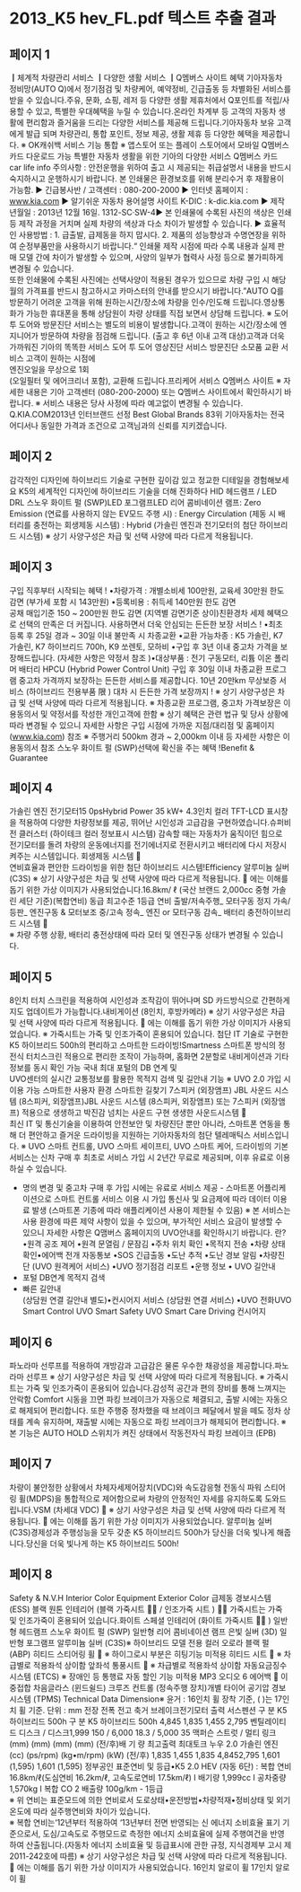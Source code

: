 # 2013_K5 hev_FL.pdf 텍스트 추출 결과

## 페이지 1

┃체계적 차량관리 서비스 ┃다양한 생활 서비스 ┃Q멤버스 사이트 혜택
기아자동차 정비망(AUTO Q)에서 
정기점검 및 차량케어, 예약정비, 
긴급출동 등 차별화된  서비스를 
받을 수 있습니다.주유, 문화, 쇼핑, 레저 등 다양한 
생활 제휴처에서 Q포인트를 
적립/사용할 수 있고, 특별한 
우대혜택을 누릴 수 있습니다.온라인 차계부 등 고객의 
자동차 생활에 편리함과 즐거움을 
드리는 다양한 서비스를 제공해 
드립니다.기아자동차 보유 고객에게 
발급 되며 차량관리, 통합 포인트, 
정보 제공, 생활 제휴 등 다양한 
혜택을 제공합니다.
※ OK캐쉬백 서비스 기능 통합
※ 앱스토어 또는 플레이 스토어에서 모바일 Q멤버스 카드 다운로드 가능 특별한 자동차 생활을 위한 기아의 다양한 서비스
Q멤버스 카드 
 car life info
주의사항 : 안전운행을 위하여 출고 시 제공되는 취급설명서 내용을 반드시 숙지하시고 운행하시기 바랍니다.
본 인쇄물은 환경보호를 위해 분리수거 후 재활용이 가능함.
  ▶ 긴급봉사반 / 고객센터 : 080-200-2000
  ▶ 인터넷 홈페이지 : www.kia.com                   ▶ 알기쉬운 자동차 용어설명 사이트 K-DIC : k-dic.kia.com
  ▶ 제작년월일 : 2013년 12월 16일.   1312-SC·SW-4▶ 본 인쇄물에 수록된 사진의 색상은 인쇄 등 제작 과정을 거치며 실제 차량의 색상과 다소 차이가 발생할 수 있습니다.
▶ 효율적인 사용방법 : 1. 급출발, 급제동을 하지 맙시다.  2. 제품의 성능향상과 수명연장을 위하여 순정부품만을 사용하시기 바랍니다.“  인쇄물 제작 시점에 따라 수록 내용과 실제 판매 모델 간에 차이가 발생할 수 있으며, 사양의 일부가 협력사 사정 등으로 불가피하게 변경될 수 있습니다.  
또한 인쇄물에 수록된 사진에는 선택사양이 적용된 경우가 있으므로 차량 구입 시 해당월의 가격표를 반드시 참고하시고 카마스터의 안내를 받으시기 바랍니다.”AUTO Q를 방문하기 어려운 
고객을 위해 원하는시간/장소에 
차량을 인수/인도해 드립니다.영상통화가 가능한 휴대폰을 통해
상담원이 차량 상태를 
직접 보면서 상담해 드립니다.
※ 도어 투 도어와 방문진단 서비스는 별도의 비용이 발생합니다.고객이 원하는 시간/장소에 
엔지니어가 방문하여 차량을 
점검해 드립니다.
(출고 후 6년 이내 고객 대상)고객과 더욱 가까워진 기아의 똑똑한 서비스
도어 투 도어 영상진단 서비스 방문진단 소모품 교환 서비스
고객이 원하는 시점에  
엔진오일을 무상으로 1회  
(오일필터 및 에어크리너 포함), 
교환해 드립니다.프리케어 서비스 
Q멤버스 사이트  ※ 자세한 내용은 기아 고객센터 (080-200-2000) 또는 Q멤버스 사이트에서 확인하시기 바랍니다.    ※ 서비스 내용은 당사 사정에 따라 예고없이 변경될 수 있습니다. Q.KIA.COM2013년 인터브랜드 선정
Best Global Brands 83위
              기아자동차는 전국 어디서나 동일한 가격과 조건으로 고객님과의 신뢰를 지키겠습니다.

## 페이지 2

감각적인 디자인에 하이브리드 기술로 구현한 
깊이감 있고 정교한 디테일을 경험해보세요 K5의 세계적인 디자인에 하이브리드 기술을 더해 진화하다 
HID 헤드램프 / LED DRL
스노우 화이트 펄 (SWP)LED 포그램프LED 리어 콤비네이션 램프: Zero Emission  (연료를 사용하지 않는 EV모드 주행 시)
: Energy Circulation  (제동 시 배터리를 충전하는 회생제동 시스템)
: Hybrid  (가솔린 엔진과 전기모터의 첨단 하이브리드 시스템)
※ 상기 사양구성은 차급 및 선택 사양에 따라 다르게 적용됩니다. 

## 페이지 3

구입 직후부터 시작되는 혜택 !
•차량가격 : 개별소비세 100만원, 교육세 30만원 한도 감면 
                       (부가세 포함 시 143만원)
•등록비용 : 취득세 140만원 한도 감면  
                       공채 매입기준 150 ~ 200만원 한도 감면 (지역별 감면기준 상이)친환경차 세제 혜택으로 선택의 만족은 더 커집니다.
사용하면서 더욱 안심되는 든든한 보장 서비스 !
•최초 등록 후 25일 경과 ~ 30일 이내 불만족 시 차종교환
•교환 가능차종 : K5 가솔린, K7 가솔린, K7 하이브리드 700h, K9
                                쏘렌토, 모하비
•구입 후 3년 이내 중고차 가격을 보장해드립니다. (자세한 사항은 약정서 참조 )•대상부품 : 전기 구동모터, 리튬 이온 폴리머 배터리
                       HPCU (Hybrid Power Control Unit) 구입 후 30일 이내 차종교환 프로그램
중고차 가격까지 보장하는 든든한 서비스를 제공합니다. 10년 20만km 무상보증 서비스  (하이브리드 전용부품 限 )
대차 시 든든한 가격 보장까지 !
※ 상기 사양구성은 차급 및 선택 사양에 따라 다르게 적용됩니다. ※ 차종교환 프로그램, 중고차 가격보장은 이용동의서 및 약정서를 작성한 개인고객에 한함 
※ 상기 혜택은 관련 법규 및 당사 상황에 따라 변경될 수 있으니 자세한 사항은 
    구입 시점에 가까운 지점/대리점 및 홈페이지 (www.kia.com)  참조     ※ 주행거리 500km 경과 ~ 2,000km 이내 등 자세한 사항은 이용동의서 참조
스노우 화이트 펄 (SWP)선택에 확신을 주는 혜택 !Benefit & Guarantee

## 페이지 4

가솔린 엔진
전기모터15 0psHybrid Power
35 kW+
4.3인치 컬러 TFT-LCD 표시창을 적용하여 다양한 차량정보를 제공,
뛰어난 시인성과 고급감을 구현하였습니다.슈퍼비전 클러스터 (하이테크 컬러 정보표시 시스템) 
감속할 때는 자동차가 움직이던 힘으로 
전기모터를 돌려 차량의 운동에너지를 전기에너지로 
전환시키고 배터리에 다시 저장시켜주는 시스템입니다. 회생제동 시스템    
연비효율과 편안한 드라이빙을 위한
                                첨단 하이브리드 시스템!Efficiency
알루미늄 실버 (C3S)
※ 상기 사양구성은 차급 및 선택 사양에 따라 다르게 적용됩니다.   에는 이해를 돕기 위한 가상 이미지가 사용되었습니다.16.8km/ ℓ (국산 브랜드 2,000cc 중형 가솔린 세단 기준)(복합연비)
동급 최고수준 1등급 연비
출발/저속주행_ 모터구동 정지 가속/등판_ 엔진구동 & 모터보조 중/고속 정속_ 엔진 or 모터구동 감속_ 배터리 충전하이브리드 시스템    
※ 차량 주행 상황, 배터리 충전상태에 따라 
    모터 및 엔진구동 상태가 변경될 수 있습니다.


## 페이지 5

8인치 터치 스크린을 적용하여 시인성과
조작감이 뛰어나며 SD 카드방식으로 
간편하게 지도 업데이트가 가능합니다.내비게이션   (8인치, 후방카메라)
※ 상기 사양구성은 차급 및 선택 사양에 따라 다르게 적용됩니다.   에는 이해를 돕기 위한 가상 이미지가 사용되었습니다. ※ 가죽시트는 가죽 및 인조가죽이 혼용되어 있습니다.  첨단  IT 기술로 구현한 K5 하이브리드 500h의 편리하고 스마트한 드라이빙!Smartness
스마트폰 방식의 정전식 터치스크린 
적용으로 편리한 조작이 가능하며, 
홈화면 2분할로 내비게이션과 
기타 정보를 동시 확인 가능 
국내 최대 포털의 DB 연계 및  
UVO센터의 실시간 교통정보를
활용한 목적지 검색 및 길안내 기능 
※ UVO 2.0 가입 시 이용 가능 스마트한 사용자 환경
스마트한 길찾기
7스피커  (외장앰프) JBL 사운드 시스템  (8스피커, 외장앰프)JBL 사운드 시스템 (8스피커, 외장앰프) 
또는 7스피커  (외장앰프) 적용으로 
생생하고 박진감 넘치는 사운드 구현 생생한 사운드시스템   
최신 IT 및 통신기술을 이용하여 안전보안 및 차량진단 뿐만 아니라,
스마트폰 연동을 통해 더 편안하고 즐거운 드라이빙을 지원하는 기아자동차의 첨단 텔레매틱스 서비스입니다.
※ UVO 스마트 컨트롤, UVO 스마트 세이프티, UVO 스마트 케어, 드라이빙의 기본서비스는 신차 구매 후 최초로 서비스 가입 시 2년간 무료로 제공되며, 이후 유료로 이용하실 수 있습니다. 
-  명의 변경 및 중고차 구매 후 가입 시에는 유료로 서비스 제공  - 스마트폰 어플리케이션으로 스마트 컨트롤 서비스 이용 시 가입 통신사 및 요금제에 따라 데이터 이용료 발생 (스마트폰 기종에 따라 애플리케이션 사용이 제한될 수 있음)
※ 본 서비스는 사용 환경에 따른 제약 사항이 있을 수 있으며, 부가적인 서비스 요금이 발생할 수 있으니 자세한 사항은 Q맴버스 홈페이지의 UVO안내를 확인하시기 바랍니다.  란?
•원격 공조 제어 
•원격 문열림 / 문잠김
•주차 위치 확인 
•목적지 전송 
•차량 상태 확인•에어백 전개 자동통보 
•SOS 긴급출동 
•도난 추적 
•도난 경보 알림  •차량진단   (UVO 원격케어 서비스)
•UVO 정기점검 리포트
•운행 정보 • UVO 길안내  
- 포털 DB연계 목적지 검색  
-  빠른 길안내  
(상담원 연결 길안내 별도)•컨시어지 서비스
   (상담원 연결 서비스)
•UVO 전화UVO Smart Control UVO Smart Safety UVO Smart Care Driving 컨시어지

## 페이지 6

파노라마 선루프를 적용하여 개방감과 고급감은 물론 우수한 채광성을 제공합니다.파노라마 선루프 
※ 상기 사양구성은 차급 및 선택 사양에 따라 다르게 적용됩니다.  ※ 가죽시트는 가죽 및 인조가죽이 혼용되어 있습니다.감성적 공간과 편의 장비를 통해 느껴지는 안락함 Comfort
시동을 끄면 파킹 브레이크가 자동으로 체결되고, 
출발 시에는 자동으로 해제되어 편리합니다. 
또한 주행중 정차했을 때 브레이크 페달에서 발을 떼도 
정차 상태를 계속 유지하며, 재출발 시에는 자동으로 
파킹 브레이크가 해제되어 편리합니다.
※ 본 기능은 AUTO HOLD 스위치가 켜진 상태에서 작동전자식 파킹 브레이크 (EPB)


## 페이지 7

차량이 불안정한 상황에서 차체자세제어장치(VDC)와 
속도감응형 전동식 파워 스티어링 휠(MDPS)을
통합적으로 제어함으로써 차량의 안정적인 자세를 
유지하도록 도와드립니다.VSM (차세대 VDC)  
※ 상기 사양구성은 차급 및 선택 사양에 따라 다르게 적용됩니다.   에는 이해를 돕기 위한 가상 이미지가 사용되었습니다.  알루미늄 실버 (C3S)경제성과 주행성능을 모두 갖춘 K5 하이브리드 500h가 
당신을 더욱 빛나게 해줍니다.당신을 더욱 빛나게 하는 K5 하이브리드 500h!

## 페이지 8

Safety & N.V.H Interior Color
Equipment Exterior Color
급제동 경보시스템 (ESS)
블랙 원톤 인테리어 (블랙 가죽시트  / 인조가죽 시트 )
 가죽시트는 가죽 및 인조가죽이 혼용되어 있습니다.화이트 스페셜 인테리어 (화이트 가죽시트  )
일반형 헤드램프 스노우 화이트 펄 (SWP)
일반형 리어 콤비네이션 램프 은빛 실버 (3D)
일반형 포그램프 알루미늄 실버 (C3S)※ 하이브리드 모델 전용 컬러 
오로라 블랙 펄 (ABP)
히티드 스티어링 휠  
※ 하이그로시 부분은 히팅기능 미적용 히티드 시트  
※ 차급별로 적용좌석 상이함 앞좌석 통풍시트  
※ 차급별로 적용좌석 상이함 자동요금징수 시스템 (ETCS)
※ 장애인 등 통행료 자동 할인 기능 미적용 MP3 오디오 
6 에어백   이중접합 차음글라스 (윈드쉴드) 크루즈 컨트롤 (정속주행 장치)개별 타이어 공기압 경보 시스템 (TPMS)
Technical Data Dimension※ 윤거 : 16인치 휠 장착 기준, (   )는 17인치 휠 기준.   단위 : mm
전장
전폭
전고
축거
브레이크전기모터 출력
서스펜션 구    분 K5 하이브리드 500h 구    분 K5 하이브리드 500h
4,845
1,835
1,455
2,795
벤틸레이티드 디스크 / 디스크1,999
150 / 6,000
18.3 / 5,000
35
맥퍼슨 스트럿 / 멀티 링크(mm)
(mm)
(mm)
(mm)
(전/후)배  기  량
최고출력
최대토크 누우 2.0
가솔린 엔진 (cc)
(ps/rpm)
(kg•m/rpm)
(kW)
(전/후)
 1,835
1,455
1,835
 4,8452,795 1,601 (1,595) 1,601 (1,595)
정부공인 표준연비 및 등급•K5 2.0 HEV (자동 6단) : 복합 연비 16.8km/ℓ(도심연비 16.2km/ℓ, 고속도로연비 17.5km/ℓ) Ⅰ  배기량 1,999cc  Ⅰ  공차중량 1,570kg Ⅰ  복합 CO 2 배출량 100g/km - 1등급  
※ 위 연비는 표준모드에 의한 연비로서 도로상태•운전방법•차량적재•정비상태 및 외기온도에 따라 실주행연비와 차이가 있습니다.  
※ 복합 연비는‘12년부터 적용하여 ‘13년부터 전면 반영되는 신 에너지 소비효율 표기 기준으로서, 도심/고속도로 주행모드로 측정한 에너지 소비효율에 실제 주행여건을 반영하여 산출됩니다.(자동차 에너지 소비효율 및 등급표시에 관한 규정, 지식경제부 고시 제 2011-242호에 따름)
※ 상기 사양구성은 차급 및 선택 사양에 따라 다르게 적용됩니다.    에는 이해를 돕기 위한 가상 이미지가 사용되었습니다.
16인치 알로이 휠 17인치 알로이 휠 

